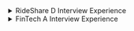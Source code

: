 <details>
<summary>RideShare D Interview Experience</summary>

# 💼 RideShare D Interview Experience

## 🧪 Round: Data Analytics
**📅 Date**:  
**🏷️ Tags**: `SQL`, `User Behavior`, `Experiment Design`, `Driver Experience`, `A/B Testing`, `Churn`, `Trend Analysis`, `Cancellation Policy`, `Hypothesis Testing`

---

## ❓ Q1. Find the second order_id for users who have made at least 2 purchases.

---

<details>
<summary>🙋 My Answer</summary>

```sql
WITH base AS (
  SELECT user_id, order_id,
         RANK() OVER (PARTITION BY user_id ORDER BY timestamp) AS rk
  FROM orders
)
SELECT user_id, order_id
FROM base
WHERE rk = 2
```

</details>

---

<details>
<summary>🤖 GPT Answer</summary>

### 🧮 Explanation:

* Use `RANK()` or `ROW_NUMBER()` to rank orders by timestamp per user.
* Filter users whose rank = 2 to get the second order.

### ✅ Assumptions:

* A user can have multiple orders.
* We only need those users who have more than one order.

</details>

---

## ❓ Q2. For each order, find how many orders were placed by the same user in the last 4 days.

---

<details>
<summary>🙋 My Answer</summary>

```sql
SELECT user_id, order_id,
       COUNT(*) OVER (
         PARTITION BY user_id
         ORDER BY timestamp
         RANGE BETWEEN INTERVAL '4 days' PRECEDING AND CURRENT ROW
       ) AS rolling_4d_count
FROM orders
```

</details>

---

<details>
<summary>🤖 GPT Answer</summary>

### 🧮 Explanation:

* This uses a rolling count of user's orders in the last 4 days using a window function.
* You could also do this with a **self join** if `RANGE` window isn't supported:

```sql
SELECT a.user_id, a.order_id, COUNT(b.order_id) AS count_last_4d
FROM orders a
JOIN orders b ON a.user_id = b.user_id
            AND b.timestamp BETWEEN a.timestamp - INTERVAL '4 days' AND a.timestamp
GROUP BY a.user_id, a.order_id
```

</details>

---

## ❓ Q3. How to measure and track **Driver Experience**?

---

<details>
<summary>🙋 My Answer</summary>

### Possible Metrics:

* Job Completion Rate
* Driver Churn
* Ride Ratings (but sparse)
* Engagement with other platforms
* Loans taken from Uber (as engagement proxy)
* Sentiment via surveys
* Presence of competing apps (e.g., Ola)

### Trends:

* Track rolling average (7, 30, 60-day windows)
* Calculate STD, flag if beyond ±2σ
* Localize by geography
* If drop, check:

  * Ongoing experiments
  * Seasonality
  * Pricing

### Natural vs Non-natural shift:

* Forecast via time series model
* Compare predicted vs actual (residuals)
* Compute p-value to test significance

</details>

---

<details>
<summary>🤖 GPT Answer</summary>

### 🔍 Driver Experience Measurement

**Quantitative Metrics**

* ✅ Job Completion Rate (primary)
* 🚫 Cancellation Rate
* 🔁 Acceptance Rate
* 💸 Payout Stability
* 📉 Churn (monthly active vs retained drivers)

**Qualitative Indicators**

* 📋 Surveys (NPS, sentiment analysis)
* 📱 Competitor app presence
* 📉 Decreased engagement (fewer logins, job accepts)

### 🧪 Trend Stability

* Use `rolling_avg`, `rolling_stddev`
* Threshold-based alerting (e.g., drops > 3σ)
* Segment by city/region for root cause isolation

**Test for Statistical Drift**

* TS Forecast vs Actual
* Hypothesis Test: `H0: No difference`, `H1: Significant drop`

</details>

---

## ❓ Q4. Design an Experiment to evaluate **Removing Cancellation Fees**.

---

<details>
<summary>🙋 My Answer</summary>

### Objective:

Measure impact of waiving cancellation charges on new user signups and other metrics.

### Hypotheses:

* **H0**: No impact on P0
* **H1**: Improvement in user experience → signups, completion rate

### Metrics:

* **P0**: New User Signups
* **P1**: Ride Completion Rate = `1 - Cancellation Rate`
* **P2**: GMV per User

### Design:

* Sample users based on segments (GMV, Premium, Gender)
* Stratified Sampling + A/A test validation
* Control: Users charged cancellation fee
* Treatment: Waiver applied

### Analysis:

* MDE estimation
* Daily new user baseline
* Duration based on power analysis

### Outcome Scenarios:

* If uplift → Assess cost tradeoff
* No uplift → Deep dive by cohort

</details>

---

<details>
<summary>🤖 GPT Answer</summary>

### 🧪 Experimental Design

**Groups**:

* Control: Existing users with cancellation fee
* Treatment: Cancellation fee waived

**Segmentation**:

* GMV Tier
* Subscription (Uber Premium)
* Region
* Demographics

### Key Metrics

| Metric | Description           |
| ------ | --------------------- |
| P0     | New User Signups      |
| P1     | 1 - Cancellation Rate |
| P2     | GMV per User          |

### Statistical Setup:

* Power: 80%, Alpha: 0.05
* Run A/A test to validate randomization
* MDE Estimation + Sample Size Calculation

### Risk Mitigation:

* Monitor outliers in daily signups
* Pause if there's a major drop or confounding bug
* Use CUPED if pre-treatment covariates are available

</details>

---
</details>

<details>
<summary>FinTech A Interview Experience</summary>

# 💼 FinTech A Interview Experience

## 🧪 Round: Technical  
**📅 Date**:  
**🏷️ Tags**: `SQL`, `Data Analysis`, `Window Functions`, `Aggregation`, `Retention`, `Intermediate SQL`, `Advanced SQL`

---

### ❓ Q1. Orders at least a week old but not delivered

In a dummy eCommerce company, each order has a max of two stages – *Placed* and *Delivered*.  
A row is inserted when the order is placed, and another row when it is delivered.

> Create a table of order IDs that are at least a week old but not yet delivered.

<details>
<summary>🧑‍💻 My Answer</summary>

```sql
WITH placed AS (
  SELECT order_id, datetime AS placed_time 
  FROM orders 
  WHERE status = 'Placed'
),
delivered AS (
  SELECT order_id, datetime AS delivered_time 
  FROM orders 
  WHERE status = 'Delivered'
)
SELECT 
  p.order_id, placed_time, delivered_time 
FROM 
  placed p 
  LEFT JOIN delivered d ON p.order_id = d.order_id
WHERE 
  delivered_time IS NULL 
  AND placed_time < CURRENT_TIME - INTERVAL '1 week';
```

</details>

<details>
<summary>🤖 GPT Answer</summary>

```sql
SELECT 
  order_id
FROM 
  orders o1
WHERE 
  status = 'Placed'
  AND NOT EXISTS (
    SELECT 1 
    FROM orders o2 
    WHERE o1.order_id = o2.order_id 
      AND o2.status = 'Delivered'
  )
  AND CURRENT_DATE - DATE(o1.datetime) >= 7;
```

</details>

**Tags**: `eCommerce`, `Status`, `Subquery`, `Filtering`, `Date Comparison`

---

### ❓ Q2. Second highest score per student

Given a list of student scores across multiple exams, find the second highest score for each student.

<details>
<summary>🧑‍💻 My Answer</summary>

```sql
WITH base AS (
  SELECT student, exam, scores, 
         DENSE_RANK() OVER (PARTITION BY student ORDER BY scores DESC) AS rk
)
SELECT * 
FROM base 
WHERE rk = 2;
```

</details>

<details>
<summary>🤖 GPT Answer</summary>

```sql
SELECT 
  student, 
  MAX(score) AS second_highest
FROM (
  SELECT 
    student, 
    score, 
    DENSE_RANK() OVER (PARTITION BY student ORDER BY score DESC) AS rnk
  FROM scores
) ranked
WHERE rnk = 2
GROUP BY student;
```

</details>

**Tags**: `Window Function`, `DENSE_RANK`, `Ranking`, `Subquery`

---

### ❓ Q3. Transactions Analysis

**Part 1**: Find the sum of all transaction amounts from the last 7 days
**Part 2**: Get the last 7 transactions for each user

<details>
<summary>🧑‍💻 My Answer</summary>

```sql
SELECT 
  SUM(amount)
FROM 
  orders
WHERE 
  datetime BETWEEN CURRENT_TIME - INTERVAL '7 days' AND CURRENT_TIME();
```

</details>

<details>
<summary>🤖 GPT Answer</summary>

```sql
-- Part 1: Total Amount (Last 7 Days)
SELECT 
  SUM(amount) AS total_last_7_days
FROM 
  transactions
WHERE 
  date >= CURRENT_DATE - INTERVAL 7 DAY;

-- Part 2: Last 7 Transactions per User
SELECT *
FROM (
  SELECT *, 
    ROW_NUMBER() OVER (PARTITION BY user_id ORDER BY datetime DESC) AS rnk
  FROM transactions
) ranked
WHERE rnk <= 7;
```

</details>

**Tags**: `Aggregation`, `Window Function`, `ROW_NUMBER`, `Filtering`, `Recent Events`

---

### ❓ Q4. 28-Day Activity-Based Retention

> What % of users who performed an activity on a given date repeated it at least once in the next 28 days?
> What % did it at least *N* times?

<details>
<summary>🧑‍💻 My Answer</summary>

* Formula:
  `users who did same activity again in next 28 days / total users who did that activity on day 0`
* Mentioned using `RANGE BETWEEN` but did not include query.

</details>

<details>
<summary>🤖 GPT Answer</summary>

```sql
WITH base AS (
  SELECT user_id, DATE(datetime) AS activity_date, activity_type
  FROM user_activity
),
future_activity AS (
  SELECT 
    a.user_id,
    a.activity_date,
    a.activity_type,
    COUNT(*) AS repeat_count
  FROM base a
  JOIN base b 
    ON a.user_id = b.user_id 
    AND a.activity_type = b.activity_type
    AND b.activity_date > a.activity_date 
    AND b.activity_date <= DATE_ADD(a.activity_date, INTERVAL 28 DAY)
  GROUP BY a.user_id, a.activity_date, a.activity_type
),
retention AS (
  SELECT 
    activity_date, 
    activity_type,
    COUNT(DISTINCT user_id) AS retained_users
  FROM future_activity
  GROUP BY activity_date, activity_type
)
SELECT 
  b.activity_date,
  b.activity_type,
  ROUND(100.0 * COALESCE(r.retained_users, 0) / COUNT(DISTINCT b.user_id), 2) AS retention_rate
FROM base b
LEFT JOIN retention r 
  ON b.activity_date = r.activity_date 
  AND b.activity_type = r.activity_type
GROUP BY b.activity_date, b.activity_type, r.retained_users;
```

</details>

**Tags**: `Retention`, `JOIN`, `Group By`, `Time Series`, `Engagement Analysis`


## 🧠 Learnings

* Prepare window functions thoroughly: `DENSE_RANK`, `ROW_NUMBER`, etc.
* Always clarify assumptions in ambiguous cohort-style questions.
* Brush up retention logic, especially for product metrics interviews.

---

# 💼 EdTech B Interview Experience

## 🧪 Round: Product Strategy
**👤 Interviewer**: mmmmm  
**📅 Date**:  
**🏷️ Tags**: `Product Strategy`, `A/B Testing`, `Retention`, `Experiment Design`, `Subscription Models`, `Churn Analysis`, `EdTech`, `Behavioral Analytics`

---

### ❓ Q1. How would you design an experiment to improve learner retention on Preply's subscription model?

**📄 Background**:
- Preply operates on a subscription model where users subscribe to a tutor for a set number of hours per month (e.g. 4 hours within a 28-day cycle).
- Tutor-based pricing model — users select a specific tutor.
- Tutors do **not** get paid for trial lessons (impacts supply-side behavior).
- Preply wants to test if offering **trial lessons with new tutors** can improve learner retention.

---

<details>
<summary>🧑‍💻 My Answer</summary>

- Define revenue as:  
  `Revenue = Retention × Price`
- Current Model (Control):
  - Subscription with fixed hours and one selected tutor
- Treatment Group:
  - Subscription (4 hours) + 2 **free trials** with other tutors
- Risk:
  - Tutors not paid for trials → supply-side dissatisfaction
- User Segmentation:
  - Regions: Spain, India
  - Segments: Age, Gender, Learning Goal, New User
- Metrics:
  - Churn rate (aim for 25pp reduction)
  - # of users who took trials and still churned
  - Net revenue comparison:  
    `$Revenue_Treatment - Cost_of_Trials`
- Success:
  - Reduce churn from 27% to ~2%
- Track clickstream events to see who actually *used* the trial slots
- Analyze **when** in the lifecycle the trial lessons are consumed (early, mid, late)
</details>

<details>
<summary>🤖 GPT Answer</summary>

**Experiment Framework:**
- **Hypothesis**: Offering 2 free trial lessons with new tutors increases learner engagement and retention.
  
**Groups**:
- **Control**: Subscription with 4 hours, single tutor (status quo)
- **Treatment**: Subscription with 4 hours + 2 free trials with different tutors

**Key Variables to Track**:
- **Primary Metric**:  
  - Retention after 28 days (binary or rolling retention)
  - Churn rate comparison (absolute and relative)
- **Secondary Metrics**:
  - NPS / CSAT for trial users
  - Tutor churn rate (to monitor dissatisfaction)
  - Trial usage rate (conversion of trial → paying relationship)

**Segmentation**:
- New vs existing users  
- Geography: Spain, India  
- Intent: casual learners vs test-prep users  
- Past activity: Active vs dormant learners

**Design Notes**:
- Ensure equal split across subgroups (stratified sampling)
- Define minimum detectable effect and estimate sample size
- Define success threshold (e.g. 10% relative improvement in retention)
- Monitor for novelty effects and teacher-side fatigue

**Next Steps**:
- Build a dashboard to track usage of trials and retention
- Tag user cohorts via event tracking (clicks, trials started, sessions post-trial)
</details>

**Tags**: `Retention`, `A/B Test`, `Learner Behavior`, `Trial Design`, `Subscription Risk`  
**Note**: Could benefit from a 3rd group (trial-only without subscription) to isolate trial effectiveness independently.

---

### ❓ Q2. When do users take their 2 trial lessons? How can we use that information?

**📄 Background**:
Understanding *when* users take their 2 free trial lessons could help personalize nudges or optimize the UX. The hypothesis is that trial timing affects retention or satisfaction.

---

<details>
<summary>🧑‍💻 My Answer</summary>

- Define a metric: **Active Learning Hours**
- Segment trial users into early, mid, and late trial engagement
- Use clickstream data to detect:
  - When the user saw the "free trial" banner or button
  - When they actually scheduled and completed the trials
- Hypothesize: early trials increase engagement + conversion
</details>

<details>
<summary>🤖 GPT Answer</summary>

**Step-by-step Analysis**:

1. **Feature Engineering**:
   - `trial_day_offset = DATEDIFF(trial_lesson_date, subscription_start_date)`
   - Buckets: 
     - Early (0–7 days)
     - Mid (8–21 days)
     - Late (22–28 days)

2. **Exploratory Analysis**:
   - Compare churn rates across buckets
   - Analyze how many trials convert into paid recurring sessions

3. **Clickstream Funnel**:
   - `Trial_Clicked → Trial_Booked → Trial_Completed`
   - Conversion drop-offs at each stage

4. **Retention Curve**:
   - Overlay trial timing onto 28-day retention curve

5. **Output Metrics**:
   - `% of users using trials in first 7 days`
   - `Churn_early_trial - Churn_late_trial`
   - NPS by trial timing

**Bonus**:
- Run logistic regression to quantify impact of trial timing on churn
</details>

**Tags**: `Clickstream`, `Trial Timing`, `Behavior Analysis`, `Lifecycle Events`, `Retention Modeling`  
**Note**: Consider A/B testing nudges to encourage earlier usage of trial lessons.

---




# 💼 Payment C Interview Experience

## 🧪 Round: Product Analytics
**📅 Date**:  
**🏷️ Tags**: `Checkout Funnel`, `A/B Testing`, `Buy Now Pay Later`, `Conversion Uplift`, `Experimentation`, `Causal Inference`, `Diff-in-Diff`

---

### ❓ Q1. How would you analyze the impact of introducing a "Buy Now Pay Later" (BNPL) feature in the checkout flow?

---

**🧭 Background**

Checkout Flow:
```

Login → Review Page → Final Payment

```

Review Page includes:
- Payment option selection
- Address
- Option for "Buy Now, Pay Later" (BNPL)

The experiment involved adding a BNPL option in the Review Page to test for uplift in conversions.

---

<details>
<summary>🧑‍💻 My Answer</summary>

- Setup:
  - **P_T** (Treatment): Saw BNPL option
    - T1: Opted for BNPL → 20 users
    - T2: Didn't opt → 180 users
    - Total: 200
    - Completion Rate (T1 + T2) = 89%
    - T1 (opted): 85%
    - T2 (didn't opt): 80%
  - **Control Group** (No BNPL shown): 200 users, 88% completion

- Final Adoption Rate: 20% of treatment users opted BNPL
- Observations:
  - T1: Completion = 85% → lower than total treatment
  - T2: Completion = 80% → GMV is high, so skewed results
  - Chi-square test for significance
  - Confounding: High GMV users may behave differently
  - Suggested Diff-in-Diff approach to account for pre-post variation
- Metrics:
  - **P0**: Conversion/transaction rate
  - **P1**: Time spent per option in Review page
- Behavioral Events to track:
  - Fill event
  - Option select (Adoption)
  - Hover time (Interest)
- Suggest penalizing/dropping users with excessive delay or bounce
</details>

---

<details>
<summary>🤖 GPT Answer</summary>

### 📐 Experiment Design & Analysis

**Hypothesis**: Introducing BNPL will increase overall conversion rate without decreasing GMV per transaction.

---

#### 📊 Experimental Setup

| Group       | Saw BNPL | Opted BNPL | Completed Checkout | Conversion Rate |
|-------------|----------|------------|---------------------|-----------------|
| Treatment   | ✅        | 20         | 170 (out of 200)    | 85%             |
| Control     | ❌        | 0          | 176 (out of 200)    | 88%             |

- BNPL **adoption rate** = 20/200 = 10%
- Within treatment:
  - T1 (BNPL opted): 85% completion
  - T2 (Did not opt): 80% completion

---

### ⚙️ Recommendations for Analysis

1. **Intention-to-Treat (ITT)**:
   - Compare overall conversion of Control vs Treatment (regardless of adoption)
   - Treatment = 85%, Control = 88% → Slight drop, not enough evidence BNPL improves completion.

2. **ATT (Average Treatment effect on the Treated)**:
   - Focus on T1 vs matched users in control (propensity score matching if needed)
   - Look for lift in GMV or retention among BNPL adopters

3. **Time-Based Metrics**:
   - Avg time spent per option
   - Hover events: Implicit interest
   - Use event logs to capture friction in decision-making

4. **Causal Framework**:
   - Pre/post period comparison → **Diff-in-Diff** analysis
   - Control for GMV bands (low, medium, high)

5. **Confounding Controls**:
   - Users with higher GMV may naturally have more friction → Use matching or regression adjustments
   - Add covariates like region, device, session length

6. **Metrics to Watch**:
   - Primary (P0): Conversion rate
   - Secondary (P1): Time on Review page per section
   - Tertiary: GMV per session, drop-offs post-BNPL

---

### ✅ Recommendation

- BNPL adoption is still low (10%) — consider surfacing more upfront
- Slight reduction in conversion for those shown BNPL could suggest added complexity
- Suggest A/B test refinement: break BNPL into clear, educational UI vs default toggle

</details>

---

**Tags**: `A/B Test`, `BNPL`, `Conversion`, `Hover Events`, `Causal Impact`, `Checkout UX`, `Chi-Square`, `ATT`, `Diff-in-Diff`  
**Note**: The effect of the feature may be more pronounced in certain user segments (e.g., mobile vs desktop, low-income regions). Consider further segmentation analysis.


<details>
<summary>Audio E Interview Experience</summary>

# 💼 Audio E Interview Experience

## 🧪 Round: Experiment Design
**📅 Date**:  
**🏷️ Tags**: `Experiment Design`, `Recommendation System`, `A/B Testing`, `Engagement Metrics`, `SQL Analytics`

---

## ❓ Q1. Evaluate change in recommendation algorithm's impact on engagement.

---

<details>
<summary>🙋 My Answer</summary>

### 🎯 Hypothesis
- **Null (H₀):** No significant change in engagement.
- **Alternate (H₁):** Engagement improves with new recommendation system.

### 📏 Metrics
- **P0:** Completion rate of content (Primary)
- **P1:** Avg listening hours per user
- **P2:** Churn/drop-off

### 📐 Experiment Setup
- Define MDE with Product (e.g., 10pp increase in listening hours)
- α = 0.05, Power = 0.8
- Compute sample size accordingly
- Stratified sampling by:
  - Geography, Language, Subscribed status
  - Age, Gender, GMV
- Run A/B test:
  - **Control:** Old Recommendation
  - **Treatment:** New Recommendation

### 🧪 Result Scenarios:
- **Significant uplift:** Adopt new algorithm
- **No uplift:** Deep-dive into user cohorts for insights

</details>

---

<details>
<summary>🤖 GPT Answer</summary>

### 🧮 Experiment Design

**Goal:** Determine whether the new recommendation engine improves user engagement.

#### Metrics:
- ✅ **Primary (P0):** Completion rate per content
- 📈 **Secondary (P1):** Avg listening time per user
- 🔁 **Drop-off rate**
- 🧠 Additional: # of series finished, avg session length, DAU

#### Statistical Setup:
- 🎯 **MDE:** Choose detectable change (e.g., +2pp in completion rate)
- ⚖️ **Significance Level:** α = 0.05
- 🔋 **Power:** 0.8
- 🧪 **Sample Size Calculation:** Based on MDE & baseline metrics

#### Sampling Strategy:
- Stratified sampling over:
  - 🎭 Demographics (Age, Gender)
  - 🌎 Geography
  - 🌐 Language
  - 🧑‍💻 Subscribed vs unsubscribed
  - 💰 GMV segments

</details>

---

## ❓ Q2. For each series, compute average number of days it takes users to complete 1 hour of listening.

---

<details>
<summary>🙋 My Answer</summary>

```sql
WITH base AS (
  SELECT date, user_id, series_id, listentime
  FROM events
),
cumm AS (
  SELECT e.date, e.user_id, e.series_id, e.listentime, b.listentime
  FROM events e
  LEFT JOIN base b
    ON e.user_id = b.user_id
    AND e.series_id = b.series_id
    AND b.date <= e.date
),
total_hours AS (
  SELECT user_id, series_id,
         SUM(b.listentime) AS cumulative_listening,
         MIN(date) AS start_date,
         MAX(date) AS end_date
  FROM cumm b
  GROUP BY user_id, series_id
  HAVING SUM(b.listentime) BETWEEN 60 AND 120
),
final AS (
  SELECT user_id, series_id,
         DATE_DIFF('day', start_date, end_date) AS days_to_complete
  FROM total_hours
)
SELECT series_id, AVG(days_to_complete) AS avg_days_to_1hr
FROM final
GROUP BY series_id;
```

</details>

---

<details>
<summary>🤖 GPT Answer</summary>

### 🧮 Objective:

Compute how long it takes (in days) for users to accumulate at least 1 hour (60 mins) of listening per series.

### 🧠 Approach:

1. **Cumulative Listening:** Track user listening time per series per day.
2. **Threshold Condition:** Filter users who hit 60–120 mins in total.
3. **Date Delta:** Calculate the days between first and last listening date.
4. **Aggregate:** Take average across users per series.

```sql
WITH cumulative AS (
  SELECT user_id, series_id, date,
         SUM(listentime) OVER (
           PARTITION BY user_id, series_id
           ORDER BY date
           ROWS BETWEEN UNBOUNDED PRECEDING AND CURRENT ROW
         ) AS cum_listening
  FROM events
),
qualified AS (
  SELECT user_id, series_id, MIN(date) AS start_date,
         MAX(date) AS end_date
  FROM cumulative
  WHERE cum_listening >= 60 AND cum_listening <= 120
  GROUP BY user_id, series_id
)
SELECT series_id,
       AVG(DATE_DIFF('day', start_date, end_date)) AS avg_days
FROM qualified
GROUP BY series_id;
```

</details>

---
</details>

<details>
<summary>E-commerce G Interview Experience</summary>

# 💼 E-commerce G Interview Experience

## 🧪 Round: NLP & Data Processing
**📅 Date**:  
**🏷️ Tags**: `Customer Support`, `PII Data`, `LLM`, `NLP`, `Data Preprocessing`, `Regex`

---

## ❓ Q1. How to preprocess user queries and remove Personally Identifiable Information (PII)?

---

<details>
<summary>🙋 My Answer</summary>

### 🛠️ Approach

1. **PII Removal:**
   - **Account Number:** Match patterns like account number or bank details and replace them.
   - **IFSC Code & Branch:** Regex to filter out IFSC and branch code details.
   - **Dollar Amount:** Regex pattern for detecting currency symbols or amounts.

2. **Message Preprocessing:**
   - **Remove Repetition:** Detect repeated words (e.g., "where where is my deposit?!") and correct.
   - **Remove Extra Spaces/Newlines:** Clean up unneeded spaces and line breaks.
   - **Emoji Removal:** Detect and remove emojis using regex.
   - **Spacy for NLP:** Use SpaCy to process the message and extract entities (e.g., account details, amounts).

### 📝 Code Example

```python
import re
import spacy

# Load the SpaCy model
nlp = spacy.load('en_core_web_sm')

class PreprocessMessage:
    def __init__(self, msg):
        self.msg = msg

    def remove_pii(self):
        # Example regex for account numbers
        account_pattern = r"(\d{2}-\d{4}-\d{4})"  # Example pattern for account number
        self.msg = re.sub(account_pattern, "[REDACTED_ACCOUNT]", self.msg)

        # Remove IFSC Code
        ifsc_pattern = r"\b[A-Z]{4}\d{7}\b"
        self.msg = re.sub(ifsc_pattern, "[REDACTED_IFSC]", self.msg)

        # Remove Amounts
        amount_pattern = r"\$\d+(\.\d{2})?"
        self.msg = re.sub(amount_pattern, "[REDACTED_AMOUNT]", self.msg)

        return self.msg

    def preprocess(self):
        self.msg = self.remove_pii()
        # Remove extra spaces or newlines
        self.msg = re.sub(r'\s+', ' ', self.msg)
        # Process with SpaCy
        doc = nlp(self.msg)
        return doc

# Example usage
message = "Where is my deposit of $500 made yesterday (Account Number: 1234-5678-1234)?"
preprocessor = PreprocessMessage(message)
processed_msg = preprocessor.preprocess()
print(processed_msg)
```

</details>

---

<details>
<summary>🤖 GPT Answer</summary>

### 🧑‍💻 Approach

1. **PII Removal:**

   * **Account Information:** Apply regex patterns to detect account numbers, IFSC codes, or bank-related data and mask them.
   * **Amount Detection:** Detect any monetary values or amounts in the message and replace them.

2. **Message Preprocessing:**

   * Clean up any noisy elements like emojis, extra spaces, and redundant phrases.
   * Use SpaCy's NLP capabilities to tokenize, recognize named entities, and ensure proper cleanup of the message.

```python
import re
import spacy

# Load SpaCy model
nlp = spacy.load("en_core_web_sm")

class TextPreprocessing:
    def __init__(self, message):
        self.message = message

    def remove_pii(self):
        # Example pattern for account number
        account_pattern = r"\b\d{4}-\d{4}-\d{4}-\d{4}\b"  # Simplified regex
        self.message = re.sub(account_pattern, "[REDACTED_ACCOUNT]", self.message)

        # IFSC Code pattern
        ifsc_pattern = r"\b[A-Z]{4}\d{7}\b"
        self.message = re.sub(ifsc_pattern, "[REDACTED_IFSC]", self.message)

        # Dollar Amount
        amount_pattern = r"\$\d+(\.\d{2})?"
        self.message = re.sub(amount_pattern, "[REDACTED_AMOUNT]", self.message)

        return self.message

    def clean_message(self):
        # Remove unwanted spaces and newlines
        self.message = re.sub(r'\s+', ' ', self.message).strip()
        doc = nlp(self.message)
        return doc

# Usage Example
query = "Where is my deposit of $1000 made yesterday (Account Number: 1234-5678-9876)?"
processor = TextPreprocessing(query)
cleaned_message = processor.clean_message()
print(cleaned_message)
```

</details>

---

## ❓ Q2. How to process user data (transaction data) and identify product categories?

---

<details>
<summary>🙋 My Answer</summary>

### 🛠️ Approach

1. **Transaction Aggregation:**

   * **Group by product and transaction ID:** Aggregate transactions for each user.
   * **Concatenate product names:** Create a list of products per user per transaction.

2. **Example User Data**:

   * Aggregated product list by transaction.
   * Example: User A bought "Perfume" and "Chocolate", which are grouped into one transaction.

### 📝 Code Example

```python
import pandas as pd

# Sample Data
data = {
    'user': ['a', 'a', 'b', 'c', 'c', 'd', 'd', 'd', 'a'],
    'product': ['perfume', 'chocolate', 'coke', 'coke', 'chocolate', 'perfume', 'coke', 'chocolate', 'perfume'],
    'txn_id': [1234, 1234, 1235, 1236, 1236, 1237, 1237, 1237, 1238]
}

df = pd.DataFrame(data)

# Group products by transaction
grouped = df.groupby(['txn_id'])['product'].apply(lambda x: ', '.join(x)).reset_index()

# Display grouped transaction data
print(grouped)
```

</details>

---

<details>
<summary>🤖 GPT Answer</summary>

### 🧑‍💻 Approach

* **Group Data by Transaction ID:** Create a list of products per transaction.
* **Concatenate Products:** Combine product names using a delimiter (e.g., commas).
* **Transaction-level Aggregation:** This allows understanding of which products are purchased together.

```python
import pandas as pd

# Sample Transaction Data
data = {
    'user': ['a', 'a', 'b', 'c', 'c', 'd', 'd', 'd', 'a'],
    'product': ['perfume', 'chocolate', 'coke', 'coke', 'chocolate', 'perfume', 'coke', 'chocolate', 'perfume'],
    'txn_id': [1234, 1234, 1235, 1236, 1236, 1237, 1237, 1237, 1238]
}

df = pd.DataFrame(data)

# Group and Concatenate Products per Transaction
grouped_products = df.groupby(['txn_id'])['product'].apply(', '.join).reset_index()
print(grouped_products)
```

</details>

---

## ❓ Q3. How to track transaction pairs and calculate total transaction count?

---

<details>
<summary>🙋 My Answer</summary>

1. **Set Hashmap:**

   * Create a dictionary of product pairs and track their occurrence.
   * Update counts for each pair as they appear in the data.

### 📝 Code Example

```python
# Create a dictionary to store product pair frequencies
product_pairs = {}

def update_count(df):
    for txn_id, group in df.groupby('txn_id'):
        products = group['product'].tolist()
        for i in range(len(products)):
            for j in range(i + 1, len(products)):
                pair = tuple(sorted([products[i], products[j]]))
                if pair in product_pairs:
                    product_pairs[pair] += 1
                else:
                    product_pairs[pair] = 1

# Apply the function
update_count(df)

# Display result
print(product_pairs)
```

</details>

---

<details>
<summary>🤖 GPT Answer</summary>

1. **Track Pair Frequencies:**

   * Use a dictionary to count product pairs across transactions.
   * Store counts for each pair and update on encountering new transaction pairs.

```python
# Sample transaction data
product_pairs = {}

def track_pairs(df):
    for txn_id, group in df.groupby('txn_id'):
        products = group['product'].tolist()
        for i in range(len(products)):
            for j in range(i + 1, len(products)):
                pair = tuple(sorted([products[i], products[j]]))
                product_pairs[pair] = product_pairs.get(pair, 0) + 1

# Run the function to count pairs
track_pairs(df)
print(product_pairs)
```

</details>

---
</details>

<details>
<summary>EdTech H Interview Experience</summary>

# 💼 EdTech H Interview Experience

## 🧪 Round: NLP & Data Processing
**📅 Date**:  
**🏷️ Tags**: `Customer Support`, `PII Data`, `LLM`, `NLP`, `Data Preprocessing`, `Regex`

---

## ❓ Q1. How to preprocess user queries and remove Personally Identifiable Information (PII)?

---

<details>
<summary>🙋 My Answer</summary>

### 🛠️ Approach

1. **PII Removal:**
   - **Account Number:** Match patterns like account number or bank details and replace them.
   - **IFSC Code & Branch:** Regex to filter out IFSC and branch code details.
   - **Dollar Amount:** Regex pattern for detecting currency symbols or amounts.

2. **Message Preprocessing:**
   - **Remove Repetition:** Detect repeated words (e.g., "where where is my deposit?!") and correct.
   - **Remove Extra Spaces/Newlines:** Clean up unneeded spaces and line breaks.
   - **Emoji Removal:** Detect and remove emojis using regex.
   - **Spacy for NLP:** Use SpaCy to process the message and extract entities (e.g., account details, amounts).

### 📝 Code Example

```python
import re
import spacy

# Load the SpaCy model
nlp = spacy.load('en_core_web_sm')

class PreprocessMessage:
    def __init__(self, msg):
        self.msg = msg

    def remove_pii(self):
        # Example regex for account numbers
        account_pattern = r"(\d{2}-\d{4}-\d{4})"  # Example pattern for account number
        self.msg = re.sub(account_pattern, "[REDACTED_ACCOUNT]", self.msg)

        # Remove IFSC Code
        ifsc_pattern = r"\b[A-Z]{4}\d{7}\b"
        self.msg = re.sub(ifsc_pattern, "[REDACTED_IFSC]", self.msg)

        # Remove Amounts
        amount_pattern = r"\$\d+(\.\d{2})?"
        self.msg = re.sub(amount_pattern, "[REDACTED_AMOUNT]", self.msg)

        return self.msg

    def preprocess(self):
        self.msg = self.remove_pii()
        # Remove extra spaces or newlines
        self.msg = re.sub(r'\s+', ' ', self.msg)
        # Process with SpaCy
        doc = nlp(self.msg)
        return doc

# Example usage
message = "Where is my deposit of $500 made yesterday (Account Number: 1234-5678-1234)?"
preprocessor = PreprocessMessage(message)
processed_msg = preprocessor.preprocess()
print(processed_msg)
```

</details>

---

<details>
<summary>🤖 GPT Answer</summary>

### 🧑‍💻 Approach

1. **PII Removal:**

   * **Account Information:** Apply regex patterns to detect account numbers, IFSC codes, or bank-related data and mask them.
   * **Amount Detection:** Detect any monetary values or amounts in the message and replace them.

2. **Message Preprocessing:**

   * Clean up any noisy elements like emojis, extra spaces, and redundant phrases.
   * Use SpaCy's NLP capabilities to tokenize, recognize named entities, and ensure proper cleanup of the message.

```python
import re
import spacy

# Load SpaCy model
nlp = spacy.load("en_core_web_sm")

class TextPreprocessing:
    def __init__(self, message):
        self.message = message

    def remove_pii(self):
        # Example pattern for account number
        account_pattern = r"\b\d{4}-\d{4}-\d{4}-\d{4}\b"  # Simplified regex
        self.message = re.sub(account_pattern, "[REDACTED_ACCOUNT]", self.message)

        # IFSC Code pattern
        ifsc_pattern = r"\b[A-Z]{4}\d{7}\b"
        self.message = re.sub(ifsc_pattern, "[REDACTED_IFSC]", self.message)

        # Dollar Amount
        amount_pattern = r"\$\d+(\.\d{2})?"
        self.message = re.sub(amount_pattern, "[REDACTED_AMOUNT]", self.message)

        return self.message

    def clean_message(self):
        # Remove unwanted spaces and newlines
        self.message = re.sub(r'\s+', ' ', self.message).strip()
        doc = nlp(self.message)
        return doc

# Usage Example
query = "Where is my deposit of $1000 made yesterday (Account Number: 1234-5678-9876)?"
processor = TextPreprocessing(query)
cleaned_message = processor.clean_message()
print(cleaned_message)
```

</details>

---

## ❓ Q2. How to process user data (transaction data) and identify product categories?

---

<details>
<summary>🙋 My Answer</summary>

### 🛠️ Approach

1. **Transaction Aggregation:**

   * **Group by product and transaction ID:** Aggregate transactions for each user.
   * **Concatenate product names:** Create a list of products per user per transaction.

2. **Example User Data**:

   * Aggregated product list by transaction.
   * Example: User A bought "Perfume" and "Chocolate", which are grouped into one transaction.

### 📝 Code Example

```python
import pandas as pd

# Sample Data
data = {
    'user': ['a', 'a', 'b', 'c', 'c', 'd', 'd', 'd', 'a'],
    'product': ['perfume', 'chocolate', 'coke', 'coke', 'chocolate', 'perfume', 'coke', 'chocolate', 'perfume'],
    'txn_id': [1234, 1234, 1235, 1236, 1236, 1237, 1237, 1237, 1238]
}

df = pd.DataFrame(data)

# Group products by transaction
grouped = df.groupby(['txn_id'])['product'].apply(lambda x: ', '.join(x)).reset_index()

# Display grouped transaction data
print(grouped)
```

</details>

---

<details>
<summary>🤖 GPT Answer</summary>

### 🧑‍💻 Approach

* **Group Data by Transaction ID:** Create a list of products per transaction.
* **Concatenate Products:** Combine product names using a delimiter (e.g., commas).
* **Transaction-level Aggregation:** This allows understanding of which products are purchased together.

```python
import pandas as pd

# Sample Transaction Data
data = {
    'user': ['a', 'a', 'b', 'c', 'c', 'd', 'd', 'd', 'a'],
    'product': ['perfume', 'chocolate', 'coke', 'coke', 'chocolate', 'perfume', 'coke', 'chocolate', 'perfume'],
    'txn_id': [1234, 1234, 1235, 1236, 1236, 1237, 1237, 1237, 1238]
}

df = pd.DataFrame(data)

# Group and Concatenate Products per Transaction
grouped_products = df.groupby(['txn_id'])['product'].apply(', '.join).reset_index()
print(grouped_products)
```

</details>

---

## ❓ Q3. How to track transaction pairs and calculate total transaction count?

---

<details>
<summary>🙋 My Answer</summary>

1. **Set Hashmap:**

   * Create a dictionary of product pairs and track their occurrence.
   * Update counts for each pair as they appear in the data.

### 📝 Code Example

```python
# Create a dictionary to store product pair frequencies
product_pairs = {}

def update_count(df):
    for txn_id, group in df.groupby('txn_id'):
        products = group['product'].tolist()
        for i in range(len(products)):
            for j in range(i + 1, len(products)):
                pair = tuple(sorted([products[i], products[j]]))
                if pair in product_pairs:
                    product_pairs[pair] += 1
                else:
                    product_pairs[pair] = 1

# Apply the function
update_count(df)

# Display result
print(product_pairs)
```

</details>

---

<details>
<summary>🤖 GPT Answer</summary>

1. **Track Pair Frequencies:**

   * Use a dictionary to count product pairs across transactions.
   * Store counts for each pair and update on encountering new transaction pairs.

```python
# Sample transaction data
product_pairs = {}

def track_pairs(df):
    for txn_id, group in df.groupby('txn_id'):
        products = group['product'].tolist()
        for i in range(len(products)):
            for j in range(i + 1, len(products)):
                pair = tuple(sorted([products[i], products[j]]))
                product_pairs[pair] = product_pairs.get(pair, 0) + 1

# Run the function to count pairs
track_pairs(df)
print(product_pairs)
```

</details>

---
</details>

<details>
<summary>SaaS I Interview Experience</summary>

# 💼 SaaS I Interview Experience

## 🧪 Round: Product Analytics
**📅 Date**:  
**🏷️ Tags**: `User Analytics`, `Retention`, `Experiment Design`, `Product Metrics`, `User Behavior`

---

### ❓ Q1. Drop in Monthly Active Users: Confluence - Deep Dive

<details>
<summary>🧑‍💻 My Answer</summary>

### Data Analysis and Steps to Investigate the Drop:

1. **Trend Analysis**:
   * **MoM (Month over Month)**, **WoW (Week over Week)**, and **Daily**:
     * Look for any spikes or drops in user activity, especially at the beginning or end of the month/week.
   * **Diff-in-Diff Analysis**:
     * Compare the behavior of users before and after a certain event or change.

2. **Localization of Drop**:
   * Identify the **most common user attributes** where the drop is significant (e.g., **role type**, **geography**).
   * Examine the differences between **active** and **inactive** users.

3. **Key Segments**:
   * **Users dropping**: Focus on high GMV users versus low GMV users.
   * **Geography**: Identify any regional drops that could be contributing to the overall decline.

4. **Check for Recent Changes**:
   * **Pricing changes**: Investigate if any pricing adjustments were made recently.
   * **Sign-up/Onboarding Changes**: Review changes in user engagement patterns.

5. **Event Type Analysis**:
   * Investigate a **drop in event types** such as:
     * Fewer **pages created**.
     * Fewer **members added** to spaces or teams.

6. **New vs Existing User Analysis**:
   * Compare drop rates
   * Analyze retention patterns
</details>

<details>
<summary>🤖 GPT Answer</summary>

### Comprehensive Analysis Framework

1. **Time Series Analysis**:
   * Daily, weekly, monthly trends
   * Seasonality detection
   * Anomaly identification

2. **User Segmentation**:
   * By user type
   * By geography
   * By usage patterns

3. **Feature Impact**:
   * Recent feature rollouts
   * UI/UX changes
   * Performance issues

4. **External Factors**:
   * Market conditions
   * Competitor actions
   * Industry trends

5. **Recommendations**:
   * Short-term fixes
   * Long-term solutions
   * Monitoring improvements
</details>

---

### ❓ Q2. New Onboarding Video for New Users

**📄 Background**: Design an experiment to measure the impact of a new onboarding video on user retention.

<details>
<summary>🧑‍💻 My Answer</summary>

### Experiment Design:

1. **Hypothesis**:
   * New video improves retention by 2pp
   * Better engagement with key features

2. **Metrics**:
   * P0: Retention rate
   * P1: Video completion rate
   * P2: Average watch time
   * Guardrail: Feature usage

3. **Setup**:
   * Control: No video
   * Treatment: New video
   * Randomization: User-level

4. **Analysis**:
   * Statistical significance
   * Segment analysis
   * Long-term impact
</details>

<details>
<summary>🤖 GPT Answer</summary>

### Detailed Experiment Framework

1. **Sample Size Calculation**:
   * MDE: 2pp
   * Power: 0.8
   * Alpha: 0.05

2. **Implementation**:
   * A/B test setup
   * Tracking implementation
   * Quality checks

3. **Analysis Plan**:
   * Statistical testing
   * Segment analysis
   * Long-term tracking

4. **Success Criteria**:
   * Retention improvement
   * Feature adoption
   * User satisfaction
</details>

---

### ❓ Q3. Users with High Likelihood of Going Dormant

**📄 Background**: Build a model to predict users likely to become dormant (less than 10 events in past month).

<details>
<summary>🧑‍💻 My Answer</summary>

### Modeling Approach:

1. **Features**:
   * User demographics
   * Usage patterns
   * Engagement metrics
   * Historical behavior

2. **Model Selection**:
   * LightGBM classifier
   * Feature importance analysis
   * Regular model updates

3. **Evaluation**:
   * Precision/Recall
   * F1 Score
   * Business impact
</details>

<details>
<summary>🤖 GPT Answer</summary>

### Comprehensive Modeling Strategy

1. **Feature Engineering**:
   * Time-based features
   * Engagement metrics
   * User attributes
   * Historical patterns

2. **Model Development**:
   * LightGBM implementation
   * Hyperparameter tuning
   * Cross-validation

3. **Deployment**:
   * Real-time scoring
   * Monitoring
   * Regular updates

4. **Success Metrics**:
   * Model performance
   * Business impact
   * User retention
</details>

## 🧠 Learnings

* Focus on both statistical significance and business impact
* Consider multiple user segments in analysis
* Balance short-term fixes with long-term solutions
* Regular monitoring and iteration is key